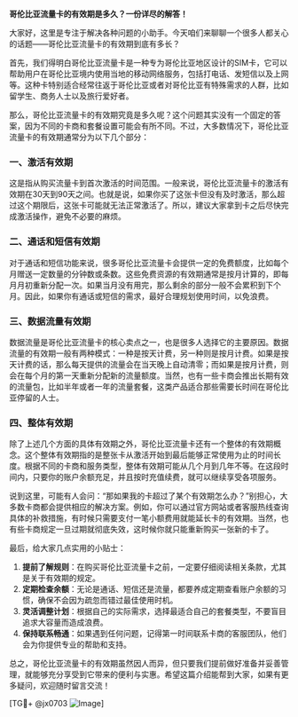 **哥伦比亚流量卡的有效期是多久？一份详尽的解答！**

大家好，这里是专注于解决各种问题的小助手。今天咱们来聊聊一个很多人都关心的话题——哥伦比亚流量卡的有效期到底有多长？

首先，我们得明白哥伦比亚流量卡是一种专为哥伦比亚地区设计的SIM卡，它可以帮助用户在哥伦比亚境内使用当地的移动网络服务，包括打电话、发短信以及上网等。这种卡特别适合经常往返于哥伦比亚或者对哥伦比亚有特殊需求的人群，比如留学生、商务人士以及旅行爱好者。

那么，哥伦比亚流量卡的有效期究竟是多久呢？这个问题其实没有一个固定的答案，因为不同的卡商和套餐设置可能会有所不同。不过，大多数情况下，哥伦比亚流量卡的有效期通常分为以下几个部分：

### 一、激活有效期
这是指从购买流量卡到首次激活的时间范围。一般来说，哥伦比亚流量卡的激活有效期在30天到90天之间。也就是说，如果你买了这张卡但没有及时激活，那么超过这个期限后，这张卡可能就无法正常激活了。所以，建议大家拿到卡之后尽快完成激活操作，避免不必要的麻烦。

### 二、通话和短信有效期
对于通话和短信功能来说，很多哥伦比亚流量卡会提供一定的免费额度，比如每个月赠送一定数量的分钟数或条数。这些免费资源的有效期通常是按月计算的，即每月月初重新分配一次。如果当月没有用完，那么剩余的部分一般不会累积到下个月。因此，如果你有通话或短信的需求，最好合理规划使用时间，以免浪费。

### 三、数据流量有效期
数据流量是哥伦比亚流量卡的核心卖点之一，也是很多人选择它的主要原因。数据流量的有效期一般有两种模式：一种是按天计费，另一种则是按月计费。如果是按天计费的话，那么每天提供的流量会在当天晚上自动清零；而如果是按月计费，则会在每个月的第一天重新分配新的流量额度。当然，也有一些卡商会推出长期有效的流量包，比如半年或者一年的流量套餐，这类产品适合那些需要长时间在哥伦比亚停留的人士。

### 四、整体有效期
除了上述几个方面的具体有效期之外，哥伦比亚流量卡还有一个整体的有效期概念。这个整体有效期指的是整张卡从激活开始到最后能够正常使用为止的时间长度。根据不同的卡商和服务类型，整体有效期可能从几个月到几年不等。在这段时间内，只要你的账户余额充足，并且按时充值续费，就可以继续享受各项服务。

说到这里，可能有人会问：“那如果我的卡超过了某个有效期怎么办？”别担心，大多数卡商都会提供相应的解决方案。例如，你可以通过官方网站或者客服热线查询具体的补救措施，有时候只需要支付一笔小额费用就能延长卡的有效期。当然，也有些卡商规定一旦过期就彻底失效，这时候你就只能重新购买一张新的卡了。

最后，给大家几点实用的小贴士：
1. **提前了解规则**：在购买哥伦比亚流量卡之前，一定要仔细阅读相关条款，尤其是关于有效期的规定。
2. **定期检查余额**：无论是通话、短信还是流量，都要养成定期查看账户余额的习惯，确保不会因为疏忽而错过最佳使用时机。
3. **灵活调整计划**：根据自己的实际需求，选择最适合自己的套餐类型，不要盲目追求大容量而造成浪费。
4. **保持联系畅通**：如果遇到任何问题，记得第一时间联系卡商的客服团队，他们会为你提供专业的帮助和支持。

总之，哥伦比亚流量卡的有效期虽然因人而异，但只要我们提前做好准备并妥善管理，就能够充分享受到它带来的便利与实惠。希望这篇介绍能帮到大家，如果有更多疑问，欢迎随时留言交流！

[TG💪+ @jx0703 ![Image](https://github.com/user-attachments/assets/dbca1d08-cadb-493c-b0ec-ad6f7a83f270)]